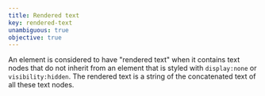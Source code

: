 ```yaml
---
title: Rendered text
key: rendered-text
unambiguous: true
objective: true
---
```


An element is considered to have "rendered text" when it contains text nodes that do not inherit from an element that is styled with `display:none` or `visibility:hidden`. The rendered text is a string of the concatenated text of all these text nodes.
